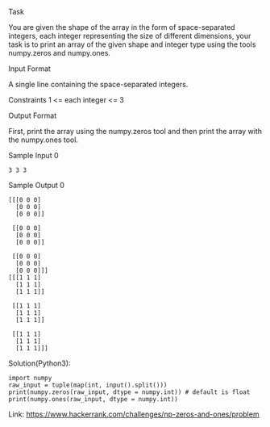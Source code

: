 Task

You are given the shape of the array in the form of space-separated integers, each integer representing the size of different dimensions, your task is to print an array of the given shape and integer type using the tools numpy.zeros and numpy.ones.

Input Format

A single line containing the space-separated integers.

Constraints
1 <= each integer <= 3

Output Format

First, print the array using the numpy.zeros tool and then print the array with the numpy.ones tool.

Sample Input 0
```
3 3 3
```
Sample Output 0
```
[[[0 0 0]
  [0 0 0]
  [0 0 0]]

 [[0 0 0]
  [0 0 0]
  [0 0 0]]

 [[0 0 0]
  [0 0 0]
  [0 0 0]]]
[[[1 1 1]
  [1 1 1]
  [1 1 1]]

 [[1 1 1]
  [1 1 1]
  [1 1 1]]

 [[1 1 1]
  [1 1 1]
  [1 1 1]]]
```

Solution(Python3):
```
import numpy
raw_input = tuple(map(int, input().split()))
print(numpy.zeros(raw_input, dtype = numpy.int)) # default is float
print(numpy.ones(raw_input, dtype = numpy.int)) 
```
Link: https://www.hackerrank.com/challenges/np-zeros-and-ones/problem
